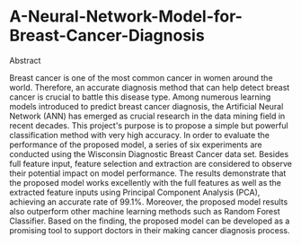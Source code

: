 # A-Neural-Network-Model-for-Breast-Cancer-Diagnosis

Abstract

Breast cancer is one of the most common cancer in women around the world. Therefore, an accurate diagnosis method that can help detect breast cancer is crucial to battle this disease type. Among numerous learning models introduced to predict breast cancer diagnosis, the Artificial Neural Network (ANN) has emerged as crucial  research in the data mining field in recent decades. This project's purpose is to propose a simple but powerful classification method with very high accuracy. In order to evaluate the performance of the proposed model, a series of six experiments are conducted using the Wisconsin Diagnostic Breast Cancer data set. Besides full feature input, feature selection and extraction are considered to observe their potential impact on model performance. The results demonstrate that the proposed model works excellently with the full features as well as the extracted feature inputs using Principal Component Analysis (PCA), achieving an accurate rate of 99.1%. Moreover, the proposed model results also outperform other machine learning methods such as Random Forest Classifier.  Based on the finding,  the proposed model can be developed as a promising tool to support doctors in their making cancer diagnosis process. 
